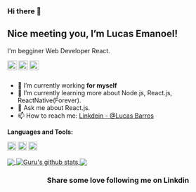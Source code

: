 ### Hi there 👋

## Nice meeting you, I’m Lucas Emanoel! 

I'm begginer Web Developer React.

<a href="https://www.instagram.com/luccas.brs/">
  <img align="left" alt="
  's Instagram" width="22px" src="https://cdn.jsdelivr.net/npm/simple-icons@6.6.0/icons/instagram.svg" />
</a>
<a href="https://www.linkedin.com/in/lucas-barros-979011135">
  <img align="left" alt="My Linkdein" width="22px" src="https://cdn.jsdelivr.net/npm/simple-icons@v3/icons/linkedin.svg" />
</a>
<a href="https://github.com/LucasEmanoel">
  <img align="left" alt="My Github" width="22px" src="https://cdn.jsdelivr.net/npm/simple-icons@v3/icons/github.svg" />
</a>

<br/>
<br/>

- 🔭 I’m currently working <b>for myself</b>
- 🌱 I’m currently learning more about Node.js, React.js, ReactNative(Forever).
- 💬 Ask me about React.js.
- 📫 How to reach me: [Linkdein - @Lucas Barros](https://www.linkedin.com/in/lucas-barros-979011135)

**Languages and Tools:**  

<code><img height="20" src="https://cdn.jsdelivr.net/npm/simple-icons@6.6.0/icons/javascript.svg"></code>
<code><img height="20" src="https://cdn.jsdelivr.net/npm/simple-icons@6.6.0/icons/react.svg"></code>
<code><img height="20" src="https://cdn.jsdelivr.net/npm/simple-icons@6.6.0/icons/tsnode.svg"></code>


<a href="https://github.com/Gurupreet">
  <img align="center" src="https://github-readme-stats.vercel.app/api/top-langs/?username=LucasEmanoel&theme=light&hide_langs_below=1" />
</a>
<a href="https://github.com/Gurupreet">
 <img align="center" src="https://github-readme-stats.vercel.app/api?username=LucasEmanoel&show_icons=true&theme=light&line_height=27" alt="Guru's github stats"/>
</a>
<a href="https://github.com/Gurupreet/ComposeCookBook">
  <img align="center" src="https://github-readme-stats.vercel.app/api/pin/?LucasEmanoel=Gurupreet&repo=ComposeCookBook&theme=light" />
</a>

<div align="center">

### Share some love following me on Linkdin

</div>


